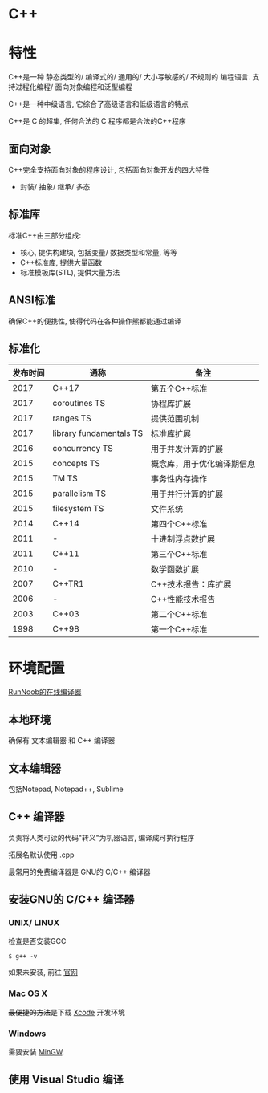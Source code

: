 # C++

# 特性

C++是一种 静态类型的/ 编译式的/ 通用的/ 大小写敏感的/ 不规则的 编程语言. 支持过程化编程/ 面向对象编程和泛型编程

C++是一种中级语言, 它综合了高级语言和低级语言的特点

C++是 C 的超集, 任何合法的 C 程序都是合法的C++程序

## 面向对象

C++完全支持面向对象的程序设计, 包括面向对象开发的四大特性

- 封装/ 抽象/ 继承/ 多态

## 标准库

标准C++由三部分组成:

- 核心, 提供构建块, 包括变量/ 数据类型和常量, 等等
- C++标准库, 提供大量函数
- 标准模板库(STL), 提供大量方法

## ANSI标准

确保C++的便携性, 使得代码在各种操作熊都能通过编译   

## 标准化

| 发布时间 | 通称                      | 备注            |
| ---- | ----------------------- | ------------- |
| 2017 | C++17                   | 第五个C++标准      |
| 2017 | coroutines TS           | 协程库扩展         |
| 2017 | ranges TS               | 提供范围机制        |
| 2017 | library fundamentals TS | 标准库扩展         |
| 2016 | concurrency TS          | 用于并发计算的扩展     |
| 2015 | concepts TS             | 概念库，用于优化编译期信息 |
| 2015 | TM TS                   | 事务性内存操作       |
| 2015 | parallelism TS          | 用于并行计算的扩展     |
| 2015 | filesystem TS           | 文件系统          |
| 2014 | C++14                   | 第四个C++标准      |
| 2011 | -                       | 十进制浮点数扩展      |
| 2011 | C++11                   | 第三个C++标准      |
| 2010 | -                       | 数学函数扩展        |
| 2007 | C++TR1                  | C++技术报告：库扩展   |
| 2006 | -                       | C++性能技术报告     |
| 2003 | C++03                   | 第二个C++标准      |
| 1998 | C++98                   | 第一个C++标准      |

# 环境配置

[RunNoob的在线编译器](https://www.runoob.com/try/runcode.php?filename=helloworld&type=cpp)

## 本地环境

确保有 文本编辑器 和 C++ 编译器

## 文本编辑器

包括Notepad, Notepad++, Sublime

## C++ 编译器

负责将人类可读的代码"转义"为机器语言, 编译成可执行程序

拓展名默认使用 .cpp

最常用的免费编译器是 GNU的 C/C++ 编译器

## 安装GNU的 C/C++ 编译器

### UNIX/ LINUX

检查是否安装GCC

`$ g++ -v`

如果未安装, 前往 [官网](http://gcc.gnu.org/install/)

### Mac OS X

~~最便捷的方法~~是下载 [Xcode](https://developer.apple.com/download) 开发环境

### Windows

需要安装 [MinGW](http://mingw-w64.org/doku.php).

## 使用 Visual Studio 编译
